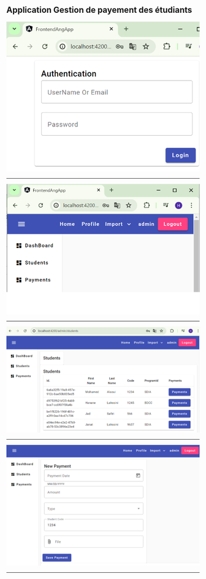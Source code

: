 <h2>Application Gestion  de payement des étudiants</h2>
<img src="captures/1.png" alt="">
<hr/>
<img src="captures/2.png" alt="">
<hr/>
<img src="captures/3.png" alt="">
<hr/>
<img src="captures/4.png" alt="">
<hr/>
